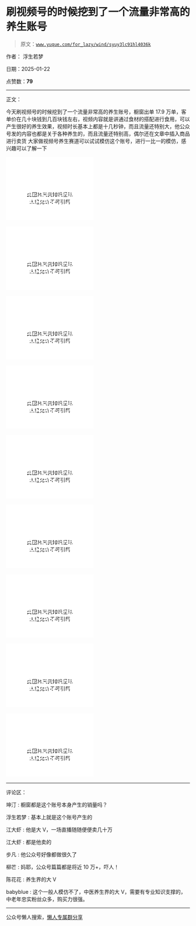 # 刷视频号的时候挖到了一个流量非常高的养生账号

> 原文：[`www.yuque.com/for_lazy/wind/syuy3lc91hl4036k`](https://www.yuque.com/for_lazy/wind/syuy3lc91hl4036k)

作者： 浮生若梦

日期：2025-01-22

点赞数：**79**

* * *

正文：

今天刷视频号的时候挖到了一个流量非常高的养生账号，橱窗出单 17.9 万单，客单价在几十块钱到几百块钱左右，视频内容就是讲通过食材的搭配进行食用，可以产生很好的养生效果，视频时长基本上都是十几秒钟，而且流量还特别大，他公众号发的内容也都是关于各种养生的，而且流量还特别高，偶尔还在文章中插入商品进行卖货
大家做视频号养生赛道可以试试模仿这个账号，进行一比一的模仿，感兴趣可以了解一下

![](img/39e52c6900612ea0b4872699a2d9aa01.png "None")

![](img/c06448d5857f033356ea4c9dc1b9d054.png "None")

![](img/56963c95d82ffb566d2c4774cacbb68e.png "None")

![](img/f0c06c3309ee05122a8080c9110b205f.png "None")

![](img/ac1774f2fc7de48df0a83e6fce0d64e3.png "None")

![](img/c05e2cc2bb27f8355d64352f9802856d.png "None")

![](img/f0e86fa535051172fbc52774d0452ec2.png "None")

![](img/ebf62a80b545e187d9c845121b03f7c7.png "None")

![](img/822fe265b1608fff41e62a87dc4930eb.png "None")

* * *

评论区：

坤汀 : 橱窗都是这个账号本身产生的销量吗？

浮生若梦 : 基本上就是这个账号产生的

江大虾 : 他是大 V，一场直播随随便便卖几十万

江大虾 : 都是他卖的

步凡 : 他公众号好像都做很久了

柳芒 : 妈耶，公众号篇篇都是将近 10 万+，吓人！

陈花花 : 养生界的大 V

babyblue : 这个一般人模仿不了，中医养生界的大 V，需要有专业知识支撑的，中老年忠实粉丝众多，购买力很强。

* * *

公众号懒人搜索，[懒人专属群分享](https://lazybook.fun/#/blog/group)